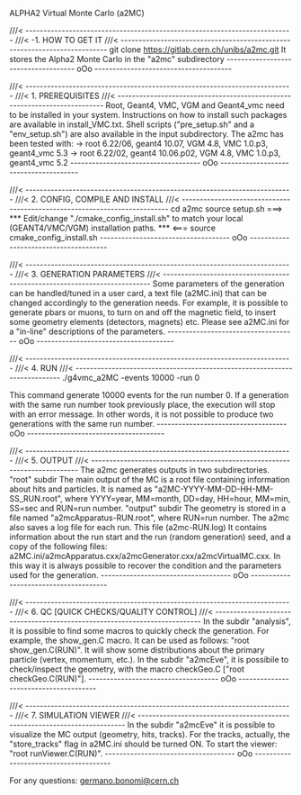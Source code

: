 ALPHA2 Virtual Monte Carlo (a2MC)

///< --------------------------------------------------------------------------
///< -1. HOW TO GET IT
///< --------------------------------------------------------------------------
git clone https://gitlab.cern.ch/unibs/a2mc.git
It stores the Alpha2 Monte Carlo in the "a2mc" subdirectory
------------------------------------ oOo --------------------------------------


///< --------------------------------------------------------------------------
///< 1. PREREQUISITES
///< --------------------------------------------------------------------------
Root, Geant4, VMC, VGM and Geant4_vmc need to be installed in your system.
Instructions on how to install such packages are available in install_VMC.txt.
Shell scripts ("pre_setup.sh" and a "env_setup.sh") are also available in the 
input subdirectory.
The a2mc has been tested with: 
-> root 6.22/06, geant4 10.07,     VGM 4.8, VMC 1.0.p3, geant4_vmc 5.3
-> root 6.22/02, geant4 10.06.p02, VGM 4.8, VMC 1.0.p3, geant4_vmc 5.2
------------------------------------ oOo --------------------------------------


///< --------------------------------------------------------------------------
///< 2. CONFIG, COMPILE AND INSTALL
///< --------------------------------------------------------------------------
cd a2mc
source setup.sh
===> ***     Edit/change "./cmake_config_install.sh" to match your local 
                       (GEANT4/VMC/VGM) installation paths.            *** <===
source cmake_config_install.sh
------------------------------------ oOo --------------------------------------


///< --------------------------------------------------------------------------
///< 3. GENERATION PARAMETERS
///< --------------------------------------------------------------------------
Some parameters of the generation can be handled/tuned in a user card, a text
file (a2MC.ini) that can be changed accordingly to the generation needs. 
For example, it is possible to generate pbars or muons, to turn on and off the
magnetic field, to insert some geometry elements (detectors, magnets) etc. 
Please see a2MC.ini for a "in-line" descriptions of the parameters.
------------------------------------ oOo --------------------------------------


///< --------------------------------------------------------------------------
///< 4. RUN
///< --------------------------------------------------------------------------
./g4vmc_a2MC -events 10000 -run 0

This command generate 10000 events for the run number 0.
If a generation with the same run number took previously place, the execution 
will stop with an error message. In other words, it is not possible to produce 
two generations with the same run number.
------------------------------------ oOo --------------------------------------


///< --------------------------------------------------------------------------
///< 5. OUTPUT
///< --------------------------------------------------------------------------
The a2mc generates outputs in two subdirectories.
"root" subdir
    The main output of the MC is a root file containing information about hits
    and particles. It is named as "a2MC-YYYY-MM-DD-HH-MM-SS_RUN.root", where 
    YYYY=year, MM=month, DD=day, HH=hour, MM=min, SS=sec and RUN=run number.
"output" subdir 
    The geometry is stored in a file named "a2mcApparatus-RUN.root",
    where RUN=run number. 
    The a2mc also saves a log file for each run. This file (a2mc-RUN.log)
    It contains information about the run start and the run (random generation)
    seed, and a copy of the following files:
    a2MC.ini/a2mcApparatus.cxx/a2mcGenerator.cxx/a2mcVirtualMC.cxx. 
    In this way it is always possible to recover the condition and the 
    parameters used for the generation.
------------------------------------ oOo --------------------------------------


///< --------------------------------------------------------------------------
///< 6. QC [QUICK CHECKS/QUALITY CONTROL]
///< --------------------------------------------------------------------------
In the subdir "analysis", it is possible to find some macros to quickly check
the generation. For example, the show_gen.C macro. It can be used as follows:
"root show_gen.C\(RUN\)". It will show some distributions about the primary 
particle (vertex, momentum, etc.). 
In the subdir "a2mcEve", it is possibile to check/inspect the geometry, with
the macro checkGeo.C ["root checkGeo.C\(RUN\)"]. 
------------------------------------ oOo --------------------------------------


///< --------------------------------------------------------------------------
///< 7. SIMULATION VIEWER
///< --------------------------------------------------------------------------
In the subdir "a2mcEve" it is possible to visualize the MC output (geometry,
hits, tracks). For the tracks, actually, the "store_tracks" flag in a2MC.ini
should be turned ON. To start the viewer: "root runViewer.C\(RUN\)".
------------------------------------ oOo --------------------------------------

For any questions: germano.bonomi@cern.ch
